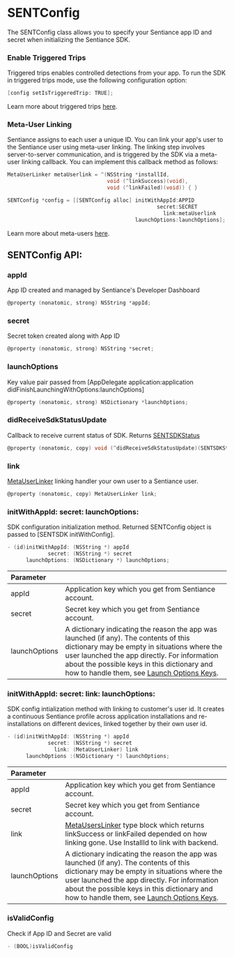 # SENTConfig

The SENTConfig class allows you to specify your Sentiance app ID and secret when initializing the Sentiance SDK.

### Enable Triggered Trips

Triggered trips enables controlled detections from your app. To run the SDK in triggered trips mode, use the following configuration option:

```objectivec
[config setIsTriggeredTrip: TRUE];
```

Learn more about triggered trips [here](../../appendix/controlled-detections/controlled-trips-only.md).

### Meta-User Linking

Sentiance assigns to each user a unique ID. You can link your app's user to the Sentiance user using meta-user linking. The linking step involves server-to-server communication, and is triggered by the SDK via a meta-user linking callback. You can implement this callback method as follows:

```objectivec
MetaUserLinker metaUserlink = ^(NSString *installId, 
                                void (^linkSuccess)(void), 
                                void (^linkFailed)(void)) { }

SENTConfig *config = [[SENTConfig alloc] initWithAppId:APPID
                                                secret:SECRET
                                                  link:metaUserlink
                                         launchOptions:launchOptions];
```

Learn more about meta-users [here](../../appendix/meta-users.md).

## SENTConfig API:

### appId

App ID created and managed by Sentiance's Developer Dashboard

```objectivec
@property (nonatomic, strong) NSString *appId;
```

### secret

Secret token created along with App ID

```objectivec
@property (nonatomic, strong) NSString *secret;
```

### launchOptions

Key value pair passed from \[AppDelegate application:application didFinishLaunchingWithOptions:launchOptions\]

```objectivec
@property (nonatomic, strong) NSDictionary *launchOptions;
```

### didReceiveSdkStatusUpdate

Callback to receive current status of SDK. Returns [SENTSDKStatus]()

```objectivec
@property (nonatomic, copy) void (^didReceiveSdkStatusUpdate)(SENTSDKStatus* issue);
```

### link

[MetaUserLinker](../android/metauserlinker.md) linking handler your own user to a Sentiance user.

```objectivec
@property (nonatomic, copy) MetaUserLinker link;
```

### initWithAppId: secret: launchOptions:

SDK configuration initialization method. Returned SENTConfig object is passed to \[SENTSDK initWithConfig\].

```objectivec
- (id)initWithAppId: (NSString *) appId 
             secret: (NSString *) secret 
      launchOptions: (NSDictionary *) launchOptions;
```

| Parameter |  |
| :--- | :--- |
| appId | Application key which you get from Sentiance account. |
| secret | Secret key which you get from Sentiance account. |
| launchOptions | A dictionary indicating the reason the app was launched \(if any\). The contents of this dictionary may be empty in situations where the user launched the app directly. For information about the possible keys in this dictionary and how to handle them, see [Launch Options Keys](https://developer.apple.com/documentation/uikit/uiapplicationlaunchoptionskey?language=objc). |

### initWithAppId: secret: link: launchOptions:

SDK config intialization method with linking to customer's user id. It creates a continuous Sentiance profile across application installations and re-installations on different devices, linked together by their own user id.

```objectivec
- (id)initWithAppId: (NSString *) appId 
             secret: (NSString *) secret 
               link: (MetaUserLinker) link 
      launchOptions :(NSDictionary *) launchOptions;
```

| Parameter |  |
| :--- | :--- |
| appId | Application key which you get from Sentiance account. |
| secret | Secret key which you get from Sentiance account. |
| link | [MetaUsersLinker](../android/metauserlinker.md) type block which returns linkSuccess or linkFailed depended on how linking gone. Use InstallId to link with backend. |
| launchOptions | A dictionary indicating the reason the app was launched \(if any\). The contents of this dictionary may be empty in situations where the user launched the app directly. For information about the possible keys in this dictionary and how to handle them, see [Launch Options Keys](https://developer.apple.com/documentation/uikit/uiapplicationlaunchoptionskey?language=objc). |

### isValidConfig

Check if App ID and Secret are valid

```objectivec
- (BOOL)isValidConfig
```

